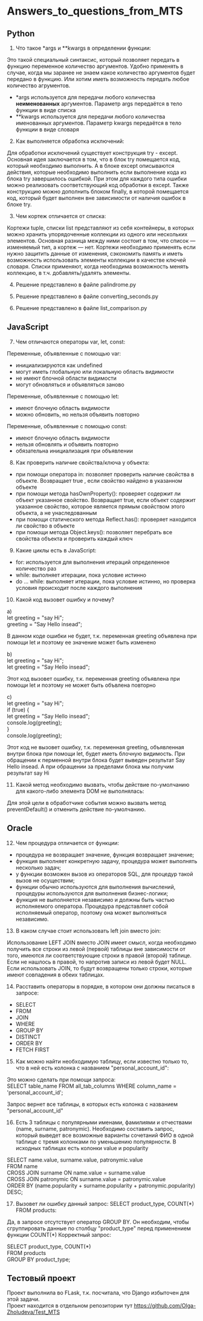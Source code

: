 # Answers_to_questions_from_MTS

## Python

1. Что такое *args и **kwargs в определении функции:

Это такой специальный синтаксис, который позволяет передать в функцию переменное количество аргументов. Удобно применять в случае, когда мы заранее не знаем какое количество аргументов будет передано в функцию. Или хотим иметь возможность передать любое количество агрументов.
- *args используется для передачи любого количества **неименованных** аргументов. Параметр args передаётся в тело функции в виде списка
- **kwargs используется для передачи любого количества именованных аргументов. Параметр kwargs передаётся в тело функции в виде словаря

2. Как выполняется обработка исключений:

Для обработки исключений существует конструкция try - except. Основная идея заключается в том, что в блок try помещается код, который необходимо выполнить. А в блоке except описываются действия, которые необходимо выполнить если выполнение кода из блока try завершилось ошибкой. При этом для каждого типа ошибки можно реализовать соответствующий код обработки в except. Также конструкцию можно дополнить блоком finally, в которой помещается код, который будет выполнен вне зависимости от наличия ошибок в блоке try.   

3. Чем кортеж отличается от списка:

Кортежи tuple, списки list представляют из себя контейнеры, в которых можно хранить упорядоченные коллекции из одного или нескольких элементов. Основная разница между ними состоит в том, что список — изменяемый тип, а кортеж — нет. Кортежи необходимо применять если нужно защитить данные от изменения, сэкономить память и иметь возможность использовать элементы коллекции в качестве ключей словаря. Списки применяют, когда необходима возможность менять коллекцию, в т.ч. добавлять/удалять элементы.

4. Решение представлено в файле palindrome.py

5. Решение представлено в файле converting_seconds.py

6. Решение представлено в файле list_comparison.py

## JavaScript

7. Чем отличаются операторы var, let, const:

Переменные, объявленные с помощью var:
- инициализируются как undefined
- могут иметь глобальную или локальную область видимости
- не имеют блочной области видимости
- могут обновляться и объявляться заново

Переменные, объявленные с помощью let:
- имеют блочную область видимости
- можно обновить, но нельзя объявить повторно

Переменные, объявленные с помощью const:
- имеют блочную область видимости
- нельзя обновлять и объявить повторно
- обязательна инициализация при объявлении

8. Как проверить наличие свойства/ключа у объекта:

- при помощи оператора in: позволяет проверить наличие свойства в объекте. Возвращает  true , если свойство найдено в указанном объекте
- при помощи метода hasOwnProperty(): проверяет содержит ли объект указанное свойство. Возвращает  true, если объект содержит указанное свойство, которое является прямым свойством этого объекта, а не унаследованным
- при помощи статического метода Reflect.has(): проверяет находится ли свойство в объекте
- при помощи метода Object.keys(): позволяет перебрать все свойства объекта и проверить каждый ключ

9. Какие циклы есть в JavaScript:

- for: используется для выполнения итераций определенное количество раз
- while: выполняет итерации, пока условие истинно
- do ... while: выполняет итерации, пока условие истинно, но проверка условия происходит после каждого выполнения

10. Какой код вызовет ошибку и почему?

а)    
   let greeting = "say Hi";   
   greeting = "Say Hello insead";   

В данном коде ошибки не будет, т.к. переменная greeting объявлена при помощи let и поэтому ее значение может быть изменено

b)    
   let greeting = "say Hi";   
   let greeting = "Say Hello insead";   

Этот код вызовет ошибку, т.к. переменная greeting объявлена при помощи let и поэтому не может быть объвлена повторно

c)    
   let greeting = "say Hi";   
   if (true) {   
   let greeting = "Say Hello insead";   
   console.log(greeting);   
   }    
   console.log(greeting);   

Этот код не вызовет ошибку, т.к. переменная greeting, объявленная внутри блока при помощи let, будет иметь блочную видимость. При обращении к перменной внутри блока будет выведен результат Say Hello insead. А при обращении за пределами блока мы получим результат say Hi

11. Какой метод необходимо вызвать, чтобы действие по-умолчанию для какого-либо элемента DOM не выполнялась:

Для этой цели в обработчике события можно вызвать метод preventDefault() и отменить действие по-умолчанию.

## Oracle

12. Чем процедура отличается от функции:

- процедура не возвращает значение, функция возвращает значение;
- функция выполняет конкретную задачу, процедура может выполнять несколько задач;
- у функции возможен вызов из операторов SQL, для процедур такой вызов не осуществим;
- функции обычно используются для выполнения вычислений, процедуры используются для выполнения бизнес-логики;
- функция не выполняется независимо и должны быть частью исполняемого оператора. Процедура представляет собой исполняемый оператор, поэтому она может выполняться независимо.

13. В каком случае стоит использовать left join вместо join:

Использование LEFT JOIN вместо JOIN имеет смысл, когда необходимо получить все строки из левой (первой) таблицы вне зависимости от того, имеются ли соответствующие строки в правой (второй) таблице. Если не нашлось в правой, то напротив записи из левой будет NULL. Если использовать JOIN, то будут возвращены только строки, которые имеют совпадения в обеих таблицах.

14. Расставить операторы в порядке, в котором они должны писаться в запросе:

- SELECT
- FROM
- JOIN
- WHERE
- GROUP BY
- DISTINCT
- ORDER BY
- FETCH FIRST

15. Как можно найти необходимую таблицу, если известно только то, что в ней есть колонка с названием "personal_account_id":

Это можно сделать при помощи запроса:  
SELECT table_name 
FROM all_tab_columns 
WHERE column_name = 'personal_account_id';  

Запрос вернет все таблицы, в которых есть колонка с названием "personal_account_id"

16. Есть 3 таблицы с популярными именами, фамилиями и отчествами (name, surname, patronymic). Необходимо составить запрос, который выведет все возможные варианты сочетаний ФИО в одной таблице с тремя колонками по уменьшению популярности. В исходных таблицах есть колонки value и popularity 

SELECT name.value, surname.value, patronymic.value  
FROM name   
CROSS JOIN surname ON name.value = surname.value  
CROSS JOIN patronymic ON surname.value = patronymic.value   
ORDER BY (name.popularity + surname.popularity + patronymic.popularity) DESC;   

17. Вызовет ли ошибку данный запрос: SELECT product_type, COUNT(*) FROM products:

Да, в запросе отсутствует оператор GROUP BY. Он необходим, чтобы сгруппировать данные по столбцу "product_type" перед применением функции COUNT(*)
Корректный запрос:

SELECT product_type, COUNT(*)  
FROM products   
GROUP BY product_type;   

## Тестовый проект

Проект выполнила во FLask, т.к. посчитала, что Django избыточен для этой задачи.   
Проект находится в отдельном репозитории тут https://github.com/Olga-Zholudeva/Test_MTS